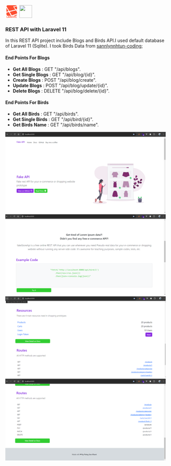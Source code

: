 <img src="https://raw.githubusercontent.com/teamedwardforever/Readme-Generator/71f25dd8b98329b168142a6b782a107b75eab178/svg/Skills/Framework/laravel-plain-wordmark.svg" alt="Laravel" width="40" height="40"/> <img src="https://t3.ftcdn.net/jpg/05/97/37/46/360_F_597374605_tph8vB4RrkKvN2MT1gKeJUKerCR8LYu8.jpg" width="40" height="40"/>


### REST API with Laravel 11 
In this REST API project include Blogs and Birds API.I used default database of Laravel 11 (Sqlite).
I took Birds Data from [sannlynnhtun-coding](https://github.com/sannlynnhtun-coding);

#### End Points For Blogs
 * **Get All Blogs** : GET "/api/blogs".
 * **Get Single Blogs** : GET "/api/blog/{id}".
 * **Create Blogs** : POST "/api/blog/create".
 * **Update Blogs** : POST "/api/blog/update/{id}".
 * **Delete Blogs** : DELETE "/api/blog/delete/{id}".

#### End Points For Birds
* **Get All Birds** : GET "/api/birds".
* **Get Single Birds** : GET "/api/bird/{id}".
* **Get Birds Name** : GET "/api/birds/name".

![Cover](./public/github/coverImg/cv1.png)
![Cover](./public/github/coverImg/cv2.png)
![Cover](./public/github/coverImg/cv3.png)
![Cover](./public/github/coverImg/cv4.png)


